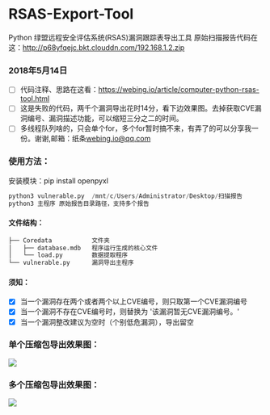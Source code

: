 # RSAS-Export-Tool
Python 绿盟远程安全评估系统(RSAS)漏洞跟踪表导出工具
原始扫描报告代码在这：http://p68yfqejc.bkt.clouddn.com/192.168.1.2.zip

### 2018年5月14日
- [ ] 代码注释、思路在这看：https://webing.io/article/computer-python-rsas-tool.html
- [ ] 这是失败的代码，两千个漏洞导出花时14分，看下边效果图。去掉获取CVE漏洞编号、漏洞描述功能，可以缩短三分之二的时间。
- [ ] 多线程队列啥的，只会单个for，多个for暂时搞不来，有弄了的可以分享我一份。谢谢,邮箱：纸条<webing.io@qq.com>

### 使用方法：
安装模块：pip install openpyxl
```python
python3 vulnerable.py  /mnt/c/Users/Administrator/Desktop/扫描报告
python3 主程序 原始报告目录路径，支持多个报告
```
#### 文件结构：
```python
├── Coredata           文件夹
│   ├── database.mdb   程序运行生成的核心文件
│   └── load.py        数据提取程序
└── vulnerable.py      漏洞导出主程序
```

#### 须知：
- [x] 当一个漏洞存在两个或者两个以上CVE编号，则只取第一个CVE漏洞编号
- [x] 当一个漏洞不存在CVE编号时，则替换为 '该漏洞暂无CVE漏洞编号。'
- [x] 当一个漏洞整改建议为空时（个别低危漏洞），导出留空

### 单个压缩包导出效果图：
![](http://p68yfqejc.bkt.clouddn.com/rsas.png)
### 多个压缩包导出效果图：
![](http://p68yfqejc.bkt.clouddn.com/rsrs.png)
